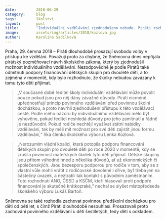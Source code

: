 ```yaml
---
date:         2018-06-29
category:     blog
tags:         školství
layout:       post
title:        "Individuální vzdělávání zjednodušeno nebude. Piráti rozhodnutí Sněmovny kritizují"
image:        assets/img/articles/2018/kozlova.jpg
author:       Karolína Sadílková
---
```


Praha, 29. června 2018 – Piráti dlouhodobě prosazují svobodu volby v přístupu ke vzdělání. Považují proto za chybné, že Sněmovna dnes nepřijala pirátský pozměňovací návrh školského zákona, který by zjednodušil možnost individuálního vzdělávání. Nezodpovědné je podle Pirátů také odmítnutí podpory financování dětských skupin pro dvouleté děti, a to zejména v momentě, kdy bylo rozhodnuto, že školky nebudou zavázány k tomu tyto děti přijímat.

> „V současné době ředitel školy individuální vzdělávání může povolit pouze pokud jsou pro něj dány závažné důvody. Piráti nicméně upřednostňují princip povinného vzdělávání před povinnou školní docházkou, a proto navrhli zjednodušení přístupu k této vzdělávací cestě. Podle mého názoru by individuálnímu vzdělávání mělo být vyhověno, pokud ředitel neshledá důvody pro jeho zamítnutí a řádně je nezdůvodní. Pokud rodiče nechtějí využívat státní nabídky vzdělávání, tak by měli mít možnost pro své děti zajistit jinou formu vzdělávání,“ říká členka školského výboru Lenka Kozlová.

> „Nerozumím vládní koalici, která potopila podporu financování dětských skupin pro dvouleté děti po roce 2020 v momentě, kdy se zrušila povinnost mateřských školek tyto děti přijímat. Dětské skupiny jsou přitom výhodné hned z několika důvodů, ať už ekonomických či společenských. Jsou bezesporu podporou pro rodiče v tom, aby se z vlastní vůle mohli vrátit z rodičovské dovolené i dříve, byť třeba jen na částečný úvazek, a neztratili tak kontakt s původním zaměstnáním. Toto rozhodnutí ANO, ČSSD a KSČM, kteří hlasovali proti podpoře financování je skutečně krátkozraké,“ nechal se slyšet místopředseda školského výboru Lukáš Bartoň.

Sněmovna se také rozhodla zachovat povinnou předškolní docházkou pro děti od pěti let, s čímž Piráti dlouhodobě nesouhlasí. Prosazovali proto zachování povinného vzdělávání u dětí šestiletých, tedy dětí s odkladem.
